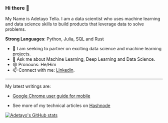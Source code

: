 ### Hi there 👋

My Name is Adetayo Tella. I am a data scientist who uses machine learning and data science skills to build products that leverage data to solve problems.

**Strong Languages**: Python, Julia, SQL and Rust
  
- 👯 I am seeking to partner on exciting data science and machine learning projects.
- 💬 Ask me about Machine Learning, Deep Learning and Data Science.
- 😄 Pronouns: He/Him
- 📫 Connect with me: [Linkedin](https://www.linkedin.com/in/adetayotella).

--------------


My latest writings are:
 * [Google Chrome user guide for mobile](https://adetayotella.hashnode.dev/google-chrome-user-guide-for-mobile)
 
- See more of my technical articles on [Hashnode](https://adetayotella.hashnode.dev/)

[![Adetayo's GitHub stats](https://github-readme-stats.vercel.app/api?username=detayotella)](https://github.com/detayotella)
